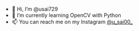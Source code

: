 - 👋 Hi, I’m @usai729
- 🌱 I’m currently learning OpenCV with Python
- 📫 You can reach me on my Instagram <a href="https://www.instagram.com/u_sai00_">@u_sai00_</a>

<!---
usai729/usai729 is a ✨ special ✨ repository because its `README.md` (this file) appears on your GitHub profile.
You can click the Preview link to take a look at your changes.
--->
